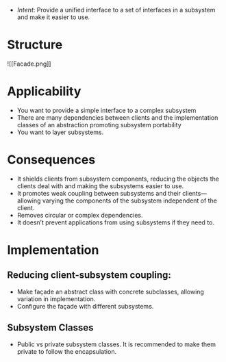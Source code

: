 
* *Intent*: Provide a unified interface to a set of interfaces in a subsystem and make it easier to use.
# Structure
![[Facade.png]]

# Applicability
* You want to provide a simple interface to a complex subsystem
* There are many dependencies between clients and the implementation classes of an abstraction promoting subsystem portability
* You want to layer subsystems.

# Consequences
* It shields clients from subsystem components, reducing the objects the clients deal with and making the subsystems easier to use.
* It promotes weak coupling between subsystems and their clients—allowing varying the components of the subsystem independent of the client.
* Removes circular or complex dependencies.
* It doesn’t prevent applications from using subsystems if they need to.

# Implementation
## Reducing client-subsystem coupling:
* Make façade an abstract class with concrete subclasses, allowing variation in implementation.
* Configure the façade with different subsystems.

## Subsystem Classes
* Public vs private subsystem classes. It is recommended to make them private to follow the encapsulation.